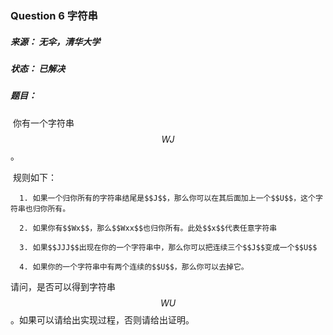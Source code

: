 ### Question 6 字符串

##### 来源：     无伞，清华大学

##### 状态：     已解决

##### 题目：

​    你有一个字符串$$WJ$$。

​    规则如下：

      1. 如果一个归你所有的字符串结尾是$$J$$，那么你可以在其后面加上一个$$U$$，这个字符串也归你所有。

      2. 如果你有$$Wx$$，那么$$Wxx$$也归你所有。此处$$x$$代表任意字符串 

      3. 如果$$JJJ$$出现在你的一个字符串中，那么你可以把连续三个$$J$$变成一个$$U$$

      4. 如果你的一个字符串中有两个连续的$$U$$，那么你可以去掉它。 

   请问，是否可以得到字符串$$WU$$。如果可以请给出实现过程，否则请给出证明。